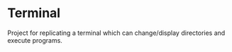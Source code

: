 # Terminal 

Project for replicating a terminal which can change/display directories and execute programs. 
